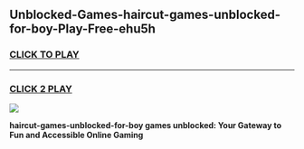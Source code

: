 
## Unblocked-Games-haircut-games-unblocked-for-boy-Play-Free-ehu5h
<h3>
<a href="https://premium76.site?title=haircut-games-unblocked-for-boy&ref=23A">CLICK TO PLAY</a></h3>
<hr>

<h3>
<a href="https://premium76.site?title=haircut-games-unblocked-for-boy&ref=23A">CLICK 2 PLAY</a>
  
</h3>

<a href="https://premium76.site?title=haircut-games-unblocked-for-boy&ref=23A"><img src="https://clearcache.store/games.png"></a>


**haircut-games-unblocked-for-boy games unblocked: Your Gateway to Fun and Accessible Online Gaming**
